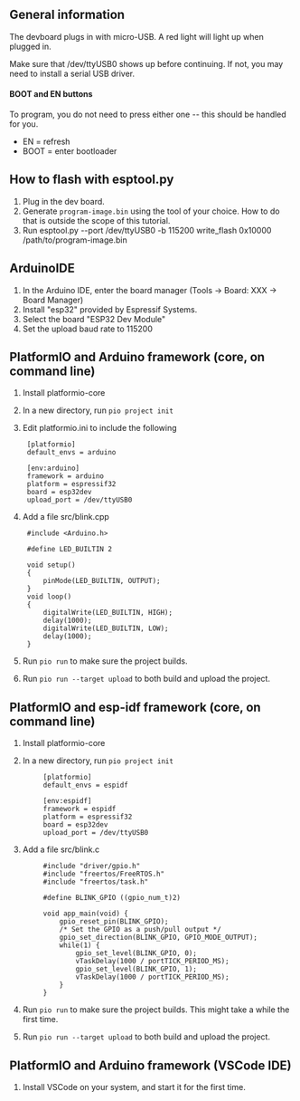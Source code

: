 ## General information

The devboard plugs in with micro-USB. A red light will light up when plugged in.

Make sure that /dev/ttyUSB0 shows up before continuing. If not, you may need to install a serial USB driver.

#### BOOT and EN buttons

To program, you do not need to press either one -- this should be handled for you.

- EN = refresh
- BOOT = enter bootloader

## How to flash with esptool.py
1. Plug in the dev board.
2. Generate `program-image.bin` using the tool of your choice. How to do that is outside the scope of this tutorial.
3. Run 
    esptool.py --port /dev/ttyUSB0 -b 115200 write_flash 0x10000 /path/to/program-image.bin

## ArduinoIDE
1. In the Arduino IDE, enter the board manager (Tools -> Board: XXX -> Board Manager)
2. Install "esp32" provided by Espressif Systems.
3. Select the board "ESP32 Dev Module"
4. Set the upload baud rate to 115200

## PlatformIO and Arduino framework (core, on command line)
1. Install platformio-core
2. In a new directory, run `pio project init`
3. Edit platformio.ini to include the following

        [platformio]
        default_envs = arduino

        [env:arduino]
        framework = arduino
        platform = espressif32
        board = esp32dev
        upload_port = /dev/ttyUSB0

4. Add a file src/blink.cpp

        #include <Arduino.h>
        
        #define LED_BUILTIN 2
        
        void setup()
        {
            pinMode(LED_BUILTIN, OUTPUT);
        }
        void loop()
        {
            digitalWrite(LED_BUILTIN, HIGH);
            delay(1000);
            digitalWrite(LED_BUILTIN, LOW);
            delay(1000);
        }

5. Run `pio run` to make sure the project builds.
6. Run `pio run --target upload` to both build and upload the project.

## PlatformIO and esp-idf framework (core, on command line)
1. Install platformio-core
2. In a new directory, run `pio project init`

            [platformio]
            default_envs = espidf

            [env:espidf]
            framework = espidf
            platform = espressif32
            board = esp32dev
            upload_port = /dev/ttyUSB0

3. Add a file src/blink.c

            #include "driver/gpio.h"
            #include "freertos/FreeRTOS.h"
            #include "freertos/task.h"

            #define BLINK_GPIO ((gpio_num_t)2)

            void app_main(void) {
                gpio_reset_pin(BLINK_GPIO);
                /* Set the GPIO as a push/pull output */
                gpio_set_direction(BLINK_GPIO, GPIO_MODE_OUTPUT);
                while(1) {
                    gpio_set_level(BLINK_GPIO, 0);
                    vTaskDelay(1000 / portTICK_PERIOD_MS);
                    gpio_set_level(BLINK_GPIO, 1);
                    vTaskDelay(1000 / portTICK_PERIOD_MS);
                }
            }

5. Run `pio run` to make sure the project builds. This might take a while the first time.
6. Run `pio run --target upload` to both build and upload the project.

## PlatformIO and Arduino framework (VSCode IDE)
1. Install VSCode on your system, and start it for the first time.
